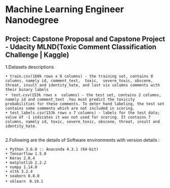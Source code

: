 # Machine Learning Engineer Nanodegree
## Project: Capstone Proposal and Capstone Project - Udacity MLND(Toxic Comment Classification Challenge | Kaggle)


1.Datasets descriptions 

```
• train.csv(160k rows x 8 columns) - the training set, contains 8 columns, namely id, comment_text,  toxic,  severe_toxic, obscene, threat, insult and identity_hate, and last six columns comments with their binary labels
•　test.csv(153k rows x  columns) - the test set, contains 2 columns, namely id and comment_text .You must predict the toxicity probabilities for these comments. To deter hand labeling, the test set contains some comments which are not included in scoring.
• test_labels.csv(153k rows x 7 columns) - labels for the test data; value of -1 indicates it was not used for scoring. It contains 7 columns, namely id, toxic, severe_toxic, obscene, threat, insult and identity_hate.


```

2.Following are the details of Software environments with version details :

```
• Python 3.6.0 :: Anaconda 4.3.1 (64-bit)
• Tensorflow 1.5.0
• Keras 2.0.4
• matplotlib 2.2.2
• numpy 1.14.0
• nltk 3.2.4
• seaborn 0.8.0
• sklearn　0.19.1



```

